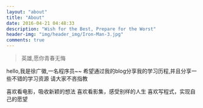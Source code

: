 ```yaml
---
layout: "about"
title: "About"
date: 2016-04-21 04:48:33
description: "Wish for the Best, Prepare for the Worst"
header-img: "img/header_img/Iron-Man-3.jpg"
comments: true
---
```


> 英雄,愿你青春无悔

hello,我是徐广徽,一名程序员~~
希望通过我的blog分享我的学习历程,并且分享一些不错的学习资源
请大家不吝指教


喜欢看电影，吸收新颖的想法
喜欢看影集，感受别样的人生
喜欢写程式，实现自己的愿望



